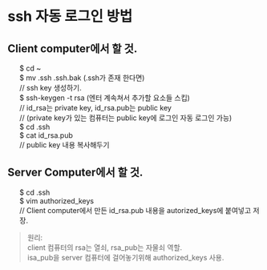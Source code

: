 <head><h1>ssh 자동 로그인 방법</h1></head>
<body>
<h2>Client computer에서 할 것.</h2>
<ul>
$ cd ~ <br/>
$ mv .ssh .ssh.bak  (.ssh가 존재 한다면) <br/>
// ssh key 생성하기. <br/>
$ ssh-keygen -t rsa (엔터 계속쳐서 추가할 요소들 스킵)<br/>
// id_rsa는 private key, id_rsa.pub는 public key<br/>
// (private key가 있는 컴퓨터는 public key에 로그인 자동 로그인 가능)<br/>
$ cd .ssh<br/>
$ cat id_rsa.pub<br/>
// public key 내용 복사해두기<br/>
</ul>


<h2>Server Computer에서 할 것.</h2>

<ul>
$ cd .ssh<br/>
$ vim authorized_keys<br/>
// Client computer에서 만든 id_rsa.pub 내용을 autorized_keys에 붙여넣고 저장.<br/>
</ul>

>원리: <br/>
>client 컴퓨터의 rsa는 열쇠, rsa_pub는 자물쇠 역할.<br/>
>isa_pub을 server 컴퓨터에 걸어놓기위해 authorized_keys 사용.<br/> 
</body>
